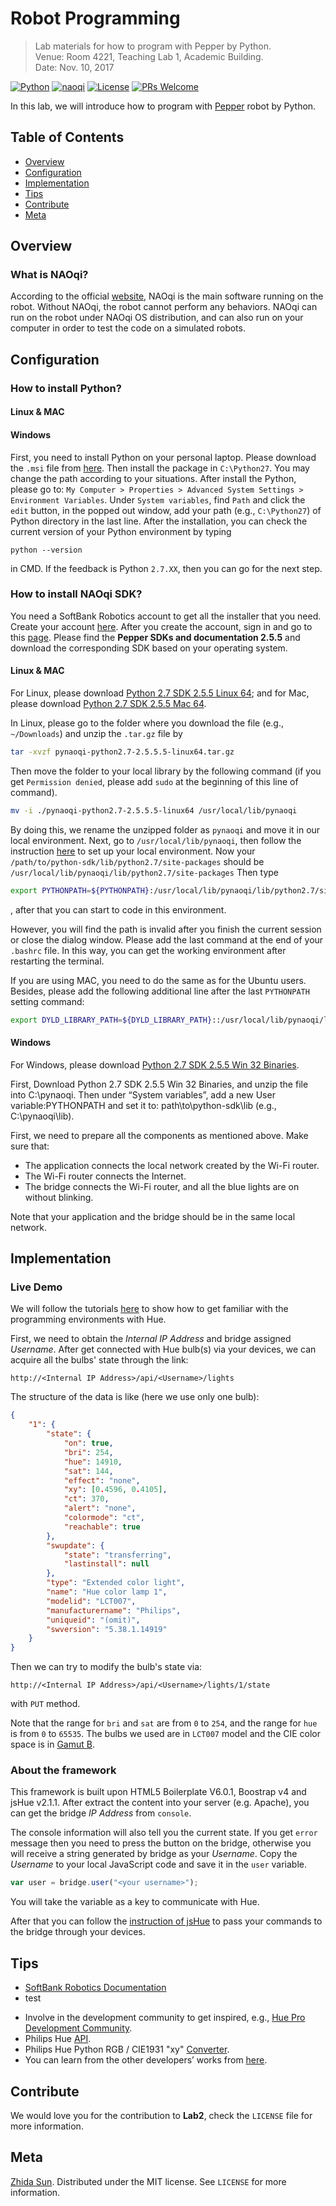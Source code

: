 # Robot Programming
> Lab materials for how to program with Pepper by Python.<br>
> Venue: Room 4221, Teaching Lab 1, Academic Building.<br>
> Date: Nov. 10, 2017

[![Python][py-image]][py-url]
[![naoqi][qi-image]][qi-url]
[![License][license-image]][license-url]
[![PRs Welcome](https://img.shields.io/badge/PRs-welcome-brightgreen.svg?style=flat)](http://makeapullrequest.com)

In this lab, we will introduce how to program with [Pepper](https://www.ald.softbankrobotics.com/en/robots/pepper) robot by Python.

## Table of Contents

- [Overview](#overview)
- [Configuration](#configuration)
- [Implementation](#implementation)
- [Tips](#tips)
- [Contribute](#contribute)
- [Meta](#meta)

## Overview

### What is NAOqi?

According to the official [website](http://doc.aldebaran.com/2-5/dev/tools/naoqi.html), NAOqi is the main software running on the robot. Without NAOqi, the robot cannot perform any behaviors. NAOqi can run on the robot under NAOqi OS distribution, and can also run on your computer in order to test the code on a simulated robots.

## Configuration

### How to install Python?

#### Linux & MAC

#### Windows

First, you need to install Python on your personal laptop. Please download the ``.msi`` file from [here](https://www.python.org/downloads/). Then install the package in `C:\Python27`. You may change the path according to your situations.
After install the Python, please go to:
`My Computer > Properties > Advanced System Settings > Environment Variables`. Under `System variables`, find `Path` and click the `edit` button, in the popped out window, add your path (e.g., `C:\Python27`) of Python directory in the last line.
After the installation, you can check the current version of your Python environment by typing

```
python --version
```

in CMD. If the feedback is Python `2.7.XX`, then you can go for the next step.

### How to install NAOqi SDK?

You need a SoftBank Robotics account to get all the installer that you need. Create your account [here](https://sso.aldebaran-robotics.com/pf/adapter2adapter.ping?TargetResource=https://cloud.aldebaran-robotics.com/). After you create the account, sign in and go to this [page](https://community.ald.softbankrobotics.com/en/resources/software/language/en-gb).
Please find the __Pepper SDKs and documentation 2.5.5__ and download the corresponding SDK based on your operating system.

#### Linux & MAC

For Linux, please download [Python 2.7 SDK 2.5.5 Linux 64](https://community.ald.softbankrobotics.com/en/resources/software/pepper-sdks-and-documentation-255); and for Mac, please download [Python 2.7 SDK 2.5.5 Mac 64](https://community.ald.softbankrobotics.com/en/resources/software/pepper-sdks-and-documentation-255).

In Linux, please go to the folder where you download the file (e.g., ``~/Downloads``) and unzip the ``.tar.gz`` file by

```bash
tar -xvzf pynaoqi-python2.7-2.5.5.5-linux64.tar.gz
```

Then move the folder to your local library by the following command (if you get `Permission denied`, please add `sudo` at the beginning of this line of command).

```bash
mv -i ./pynaoqi-python2.7-2.5.5.5-linux64 /usr/local/lib/pynaoqi
```

By doing this, we rename the unzipped folder as `pynaoqi` and move it in our local environment. Next, go to ``/usr/local/lib/pynaoqi``, then follow the instruction [here](http://doc.aldebaran.com/2-5/dev/python/install_guide.html)
to set up your local environment. Now your ``/path/to/python-sdk/lib/python2.7/site-packages`` should be ``/usr/local/lib/pynaoqi/lib/python2.7/site-packages``
Then type

```bash
export PYTHONPATH=${PYTHONPATH}:/usr/local/lib/pynaoqi/lib/python2.7/site-packages
```

, after that you can start to code in this environment.

However, you will find the path is invalid after you finish the current session or close the dialog window. Please add the last command at the end of your ``.bashrc`` file. In this way, you can get the working environment after restarting the terminal.

If you are using MAC, you need to do the same as for the Ubuntu users. Besides, please add the following additional line after the last `PYTHONPATH` setting command:

```bash
export DYLD_LIBRARY_PATH=${DYLD_LIBRARY_PATH}::/usr/local/lib/pynaoqi/lib
```

#### Windows

For Windows, please download [Python 2.7 SDK 2.5.5 Win 32 Binaries](https://community.ald.softbankrobotics.com/en/resources/software/pepper-sdks-and-documentation-255).

First,
 Download Python 2.7 SDK 2.5.5 Win 32 Binaries, and unzip the file into C:\pynaoqi. Then under “System variables”,  add a new User variable:PYTHONPATH and set it to: path\to\python-sdk\lib (e.g., C:\pynaoqi\lib).




First, we need to prepare all the components as mentioned above. Make sure that:
* The application connects the local network created by the Wi-Fi router.
* The Wi-Fi router connects the Internet.
* The bridge connects the Wi-Fi router, and all the blue lights are on without blinking.

Note that your application and the bridge should be in the same local network.


## Implementation

### Live Demo
We will follow the tutorials [here](https://developers.meethue.com/documentation/getting-started) to show how to get familiar with the programming environments with Hue.

First, we need to obtain the _Internal IP Address_ and bridge assigned _Username_. After get connected with Hue bulb(s) via your devices, we can acquire all the bulbs' state through the link:

```
http://<Internal IP Address>/api/<Username>/lights
```

The structure of the data is like (here we use only one bulb):

```json
{
	"1": {
		"state": {
			"on": true,
			"bri": 254,
			"hue": 14910,
			"sat": 144,
			"effect": "none",
			"xy": [0.4596, 0.4105],
			"ct": 370,
			"alert": "none",
			"colormode": "ct",
			"reachable": true
		},
		"swupdate": {
			"state": "transferring",
			"lastinstall": null
		},
		"type": "Extended color light",
		"name": "Hue color lamp 1",
		"modelid": "LCT007",
		"manufacturername": "Philips",
		"uniqueid": "(omit)",
		"swversion": "5.38.1.14919"
	}
}
```

Then we can try to modify the bulb's state via:

```
http://<Internal IP Address>/api/<Username>/lights/1/state
```

with ``PUT`` method.

Note that the range for ``bri`` and ``sat`` are from ``0`` to ``254``, and the range for ``hue`` is from ``0`` to ``65535``. The bulbs we used are in ``LCT007`` model and the CIE color space is in [Gamut B](https://developers.meethue.com/documentation/core-concepts#color_gets_more_complicated).

### About the framework

This framework is built upon HTML5 Boilerplate V6.0.1, Boostrap v4 and jsHue v2.1.1. After extract the content into your server (e.g. Apache), you can get the bridge _IP Address_ from `console`.

The console information will also tell you the current state. If you get `error` message then you need to press the button on the bridge, otherwise you will receive a string generated by bridge as your _Username_. Copy the _Username_ to your local JavaScript code and save it in the `user` variable.

```js
var user = bridge.user("<your username>");
```
You will take the variable as a key to communicate with Hue.

After that you can follow the [instruction of jsHue](https://github.com/blargoner/jshue) to pass your commands to the bridge through your devices.

## Tips

- [SoftBank Robotics Documentation](http://doc.aldebaran.com/)
- test

+ Involve in the development community to get inspired, e.g., [Hue Pro Development Community](https://plus.google.com/communities/117365177082293877496).
+ Philips Hue [API](https://developers.meethue.com/philips-hue-api).
+ Philips Hue Python RGB / CIE1931 "xy" [Converter](https://github.com/benknight/hue-python-rgb-converter).
+ You can learn from the other developers’ works from [here](https://developers.meethue.com/tools-and-sdks).


## Contribute

We would love you for the contribution to **Lab2**, check the ``LICENSE`` file for more information.

## Meta

[Zhida Sun](http://zsunaj.student.ust.hk/). Distributed under the MIT license. See ``LICENSE`` for more information.

[chor-image]:https://img.shields.io/badge/Choregraphe-2.5.5-008C96.svg
[chor-url]: https://developer.softbankrobotics.com/us-en/downloads/pepper
[py-image]:https://img.shields.io/badge/Python-2.7-008C96.svg?style=flat
[py-url]: https://www.python.org/downloads/
[qi-image]:https://img.shields.io/badge/NAOqi-2.5.5-008C96.svg?style=flat
[qi-url]: https://community.ald.softbankrobotics.com/en/resources/software/language/en-gb/robot/pepper-3
[license-image]: https://img.shields.io/badge/License-MIT-blue.svg
[license-url]: ./LICENSE.md
[travis-image]: https://img.shields.io/travis/dbader/node-datadog-metrics/master.svg?style=flat
[travis-url]: https://travis-ci.org/dbader/node-datadog-metrics
[codebeat-image]: https://codebeat.co/badges/c19b47ea-2f9d-45df-8458-b2d952fe9dad
[codebeat-url]: https://codebeat.co/projects/github-com-vsouza-awesomeios-com
